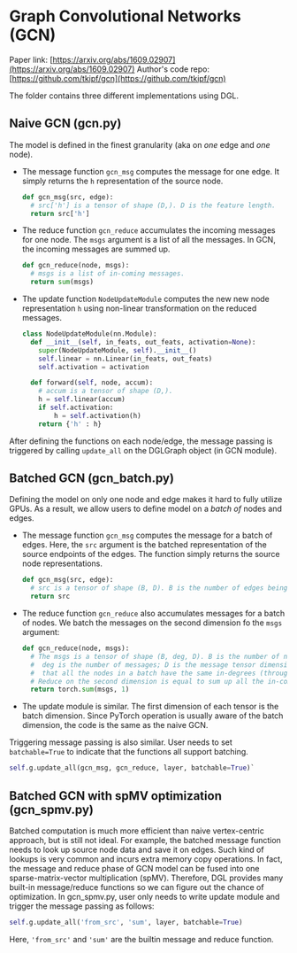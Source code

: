 Graph Convolutional Networks (GCN)
============

Paper link: [https://arxiv.org/abs/1609.02907](https://arxiv.org/abs/1609.02907)
Author's code repo: [https://github.com/tkipf/gcn](https://github.com/tkipf/gcn)

The folder contains three different implementations using DGL.

Naive GCN (gcn.py)
-------
The model is defined in the finest granularity (aka on *one* edge and *one* node).

* The message function `gcn_msg` computes the message for one edge. It simply returns the `h` representation of the source node.
  ```python
  def gcn_msg(src, edge):
    # src['h'] is a tensor of shape (D,). D is the feature length.
    return src['h']
  ```
* The reduce function `gcn_reduce` accumulates the incoming messages for one node. The `msgs` argument is a list of all the messages. In GCN, the incoming messages are summed up.
  ```python
  def gcn_reduce(node, msgs):
    # msgs is a list of in-coming messages.
    return sum(msgs)
  ```
* The update function `NodeUpdateModule` computes the new new node representation `h` using non-linear transformation on the reduced messages.
  ```python
  class NodeUpdateModule(nn.Module):
    def __init__(self, in_feats, out_feats, activation=None):
      super(NodeUpdateModule, self).__init__()
      self.linear = nn.Linear(in_feats, out_feats)
      self.activation = activation

    def forward(self, node, accum):
      # accum is a tensor of shape (D,).
      h = self.linear(accum)
      if self.activation:
          h = self.activation(h)
      return {'h' : h}
  ```

After defining the functions on each node/edge, the message passing is triggered by calling `update_all` on the DGLGraph object (in GCN module).

Batched GCN (gcn_batch.py)
-----------
Defining the model on only one node and edge makes it hard to fully utilize GPUs. As a result, we allow users to define model on a *batch of* nodes and edges.

* The message function `gcn_msg` computes the message for a batch of edges. Here, the `src` argument is the batched representation of the source endpoints of the edges. The function simply returns the source node representations.
  ```python
  def gcn_msg(src, edge):
    # src is a tensor of shape (B, D). B is the number of edges being batched.
    return src
  ```
* The reduce function `gcn_reduce` also accumulates messages for a batch of nodes. We batch the messages on the second dimension fo the `msgs` argument:
  ```python
  def gcn_reduce(node, msgs):
    # The msgs is a tensor of shape (B, deg, D). B is the number of nodes in the batch;
    #  deg is the number of messages; D is the message tensor dimension. DGL gaurantees
    #  that all the nodes in a batch have the same in-degrees (through "degree-bucketing").
    # Reduce on the second dimension is equal to sum up all the in-coming messages.
    return torch.sum(msgs, 1)
  ```
* The update module is similar. The first dimension of each tensor is the batch dimension. Since PyTorch operation is usually aware of the batch dimension, the code is the same as the naive GCN.

Triggering message passing is also similar. User needs to set `batchable=True` to indicate that the functions all support batching.
```python
self.g.update_all(gcn_msg, gcn_reduce, layer, batchable=True)`
```

Batched GCN with spMV optimization (gcn_spmv.py)
-----------
Batched computation is much more efficient than naive vertex-centric approach, but is still not ideal. For example, the batched message function needs to look up source node data and save it on edges. Such kind of lookups is very common and incurs extra memory copy operations. In fact, the message and reduce phase of GCN model can be fused into one sparse-matrix-vector multiplication (spMV). Therefore, DGL provides many built-in message/reduce functions so we can figure out the chance of optimization. In gcn_spmv.py, user only needs to write update module and trigger the message passing as follows:
```python
self.g.update_all('from_src', 'sum', layer, batchable=True)
```
Here, `'from_src'` and `'sum'` are the builtin message and reduce function.
